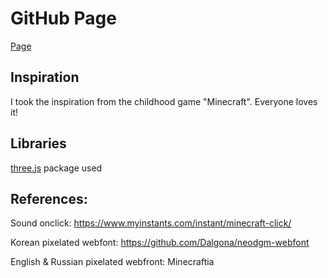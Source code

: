 # GitHub Page
[Page](https://extory3.github.io/minecraftia/)

## Inspiration
I took the inspiration from the childhood game "Minecraft". Everyone loves it!

## Libraries
[three.js](https://threejs.org/) package used

## References:
Sound onclick: https://www.myinstants.com/instant/minecraft-click/

Korean pixelated webfont: https://github.com/Dalgona/neodgm-webfont

English & Russian pixelated webfront: Minecraftia
